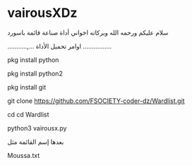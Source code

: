 # vairousXDz


سلام عليكم ورحمه الله وبركاته اخواني أداة صناعة قائمة باسورد 


...........,... اوامر تحميل الأداة ................


pkg install python


pkg install python2


pkg install git


git clone https://github.com/FSOCIETY-coder-dz/Wardlist.git



cd cd Wardlist


python3 vairousx.py



بعدها إسم القائمة مثل


Moussa.txt



